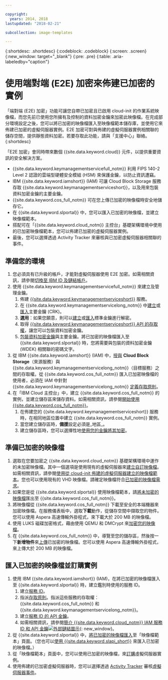 ```yaml
---

copyright:
  years: 2014, 2018
lastupdated: "2018-02-21"

subcollection: image-templates

---
```


{:shortdesc: .shortdesc}
{:codeblock: .codeblock}
{:screen: .screen}
{:new_window: target="_blank"}
{:pre: .pre}
{:table: .aria-labeledby="caption"}


# 使用端對端 (E2E) 加密來佈建已加密的實例

「端對端 (E2E) 加密」功能可讓您自帶已加密且已啟用 cloud-init 的作業系統映像檔，而您先前已使用您所擁有及控制的資料加密金鑰來加密此映像檔。在完成部分環境設定之後，您可以將已加密的映像檔匯入至映像檔範本儲存庫，並使用它來佈建已加密的虛擬伺服器實例。E2E 加密可對與佈建的虛擬伺服器實例相關聯的儲存空間，提供靜態資料加密。若要存取此功能，請與「支援中心」聯絡。
{:shortdesc}

「E2E 加密」會同時帶來數個 {{site.data.keyword.cloud}} 元件，以提供重要資訊的安全解決方案。

* {{site.data.keyword.keymanagementservicefull_notm}} 利用 FIPS 140-2 Level 2 認證的雲端型硬體安全模組 (HSM) 來保護金鑰，以防止資訊遭竊。
* IBM {{site.data.keyword.iamshort}} (IAM) 可讓 Cloud Block Storage 服務存取 {{site.data.keyword.keymanagementserviceshort}}，以及用來包裝資料加密金鑰的主要金鑰。
* {{site.data.keyword.cos_full_notm}} 可在您上傳已加密的映像檔時安全地儲存它。
* 在 {{site.data.keyword.slportal}} 中，您可以匯入已加密的映像檔，並建立映像檔範本。
* 搭配可在「{{site.data.keyword.cloud_notm}} 主控台」基礎架構環境中使用的已加密映像檔範本，您可以佈建已加密的虛擬伺服器實例。
* 最後，您可以選擇透過 Activity Tracker 來審核與已加密虛擬伺服器相關聯的事件。

## 準備您的環境

1. 您必須具有已升級的帳戶，才能對虛擬伺服器使用 E2E 加密。如需相關資訊，請參閱[切換至 IBM ID 及鏈結帳戶](/docs/account?topic=account-unifyingaccounts)。
2. 使用 {{site.data.keyword.keymanagementservicefull_notm}} 來建立及管理金鑰。
      1. 佈建 [{{site.data.keyword.keymanagementserviceshort}}](/docs/services/key-protect?topic=key-protect-provision#provision) 服務。
      2. 在 {{site.data.keyword.keymanagementservicelong_notm}} 中[建立](/docs/services/key-protect?topic=key-protect-create-root-keys#create-root-keys)或[匯入](/docs/services/key-protect?topic=key-protect-import-root-keys#import-root-keys)主要金鑰 (CRK)。
      3. **選用**：如果您願意，則可以[建立](/docs/services/key-protect?topic=key-protect-create-standard-keys#create-standard-keys)或[匯入](/docs/services/key-protect?topic=key-protect-import-standard-keys#import-standard-keys)標準金鑰進行解密。
      4. 取得 [{{site.data.keyword.keymanagementserviceshort}} API 的存取權](/docs/services/key-protect?topic=key-protect-set-up-api#set-up-api)，讓您可以包裝資料加密金鑰。
      5. [包裝資料加密金鑰](/docs/services/key-protect?topic=key-protect-wrap-keys#wrap-keys)與主要金鑰。將已加密的映像檔匯入至 {{site.data.keyword.slportal}} 時，您將需要與包裝的資料加密金鑰 (WDEK) 相關聯的密碼文字。
3. 從 IBM {{site.data.keyword.iamshort}} (IAM) 中，[授與](/docs/iam?topic=iam-serviceauth#create-an-authorization) **Cloud Block Storage**（來源服務）與 {{site.data.keyword.keymanagementservicelong_notm}}（目標服務）之間的存取權。從 {{site.data.keyword.cos_full_notm}} 匯入已加密映像檔的使用者，必須在 IAM 中針對 {{site.data.keyword.keymanagementservicelong_notm}} [定義存取原則](/docs/iam?topic=iam-userroles)。
4. 在「IBM Cloud 主控台」中，建立 {{site.data.keyword.cos_full_notm}} 的實例，並建立儲存區來儲存資料。如需相關資訊，請參閱[開始使用 {{site.data.keyword.cos_full_notm}}](/docs/services/cloud-object-storage?topic=cloud-object-storage-getting-started-console-#getting-started-console-)。
      1. 在佈建您的 {{site.data.keyword.keymanagementserviceshort}} 服務時，在相同地區位置中建立 {{site.data.keyword.cos_full_notm}} 實例。
      2. 當您建立儲存區時，**備援**設定必須是_地區_。
      3. 建立儲存區時，您可以選擇性地[使用您的金鑰將其加密](/docs/services/cloud-object-storage/basics?topic=cloud-object-storage-manage-encryption#sse-kp)。   

## 準備已加密的映像檔

1. 選取在您要加密之 {{site.data.keyword.cloud_notm}} 基礎架構環境中運作的未加密映像檔。其中一個選項是使用現有的虛擬伺服器來[建立自訂映像檔](/docs/infrastructure/image-templates?topic=image-templates-creating-an-image-template)。如需相關資訊，請參閱[使用從 cloud-init 佈建的虛擬伺服器建立的映像檔範本](/docs/infrastructure/image-templates?topic=image-templates-provisioning-with-a-cloud-init-enabled-image#work-with-a-standard-image-created-from-a-cloud-init-provisioned-virtual-server)。您也可以使用現有的 VHD 映像檔。請確定映像檔符合[已加密的映像檔需求](/docs/infrastructure/image-templates?topic=image-templates-creating-an-encrypted-image#encrypted-image-reqs)。
2. 如果您是從 {{site.data.keyword.slportal}} 使用映像檔範本，請[將未加密的映像檔](/docs/infrastructure/image-templates?topic=image-templates-exporting-to-ibm-cos)匯出至 {{site.data.keyword.cos_full_notm}}。
3. 將映像檔從 {{site.data.keyword.cos_full_notm}} 下載至安全的本端機器來加密映像檔。在服務儀表板中，選取**下載**動作，從儲存空間中擷取您的物件。您可以使用 Aspera 高速傳輸外掛程式，來下載大於 200 MB 的映像檔。
4. 使用 LUKS 磁碟加密格式，藉由使用 QEMU 和 DMCrypt 來[加密您的映像檔](/docs/infrastructure/image-templates?topic=image-templates-creating-an-encrypted-image#luks-disk-encryption)。
5. 在 {{site.data.keyword.cos_full_notm}} 中，導覽至您的儲存區，然後按一下**新增物件**來[上傳](/docs/services/cloud-object-storage/basics?topic=cloud-object-storage-upload-data#uploading-data)已加密的映像檔。您可以使用 Aspera 高速傳輸外掛程式，來上傳大於 200 MB 的映像檔。

## 匯入已加密的映像檔並訂購實例

1. 使用 IBM {{site.data.keyword.iamshort}} (IAM)，在將已加密的映像檔匯入至 {{site.data.keyword.slportal}} 時，建立鑑別時使用的服務 ID。
      1. 建立[服務 ID](/docs/iam?topic=iam-serviceids#serviceids)。
      2. 指派[存取原則](/docs/iam?topic=iam-serviceidpolicy#serviceidpolicy)。指派這些服務的存取權：{{site.data.keyword.cos_full_notm}} 和 {{site.data.keyword.keymanagementservicelong_notm}}。
      3. 建立[服務 ID 的 API 金鑰](/docs/iam?topic=iam-serviceidapikeys#creating-an-api-key-for-a-service-id)。
      4. 如需相關資訊，請參閱[簡介 {{site.data.keyword.cloud_notm}} IAM 服務 ID 和 API 金鑰![外部鏈結圖示](../../icons/launch-glyph.svg "外部鏈結圖示")](https://www.ibm.com/blogs/bluemix/2017/10/introducing-ibm-cloud-iam-service-ids-api-keys/){: new_window}。
2. 從 {{site.data.keyword.slportal}} 中，[將已加密的映像檔匯入](/docs/infrastructure/image-templates?topic=image-templates-preparing-and-importing-images#import-icos)至「映像檔範本」頁面。（您也可以[使用 {{site.data.keyword.slapi_short}}](/docs/infrastructure/image-templates?topic=image-templates-importing-an-encrypted-image-by-using-the-softlayer-api) 來匯入已加密的映像檔。）
3. 從「映像檔範本」頁面中，您可以使用已加密的映像檔，來[訂購](/docs/infrastructure/image-templates?topic=image-templates-ordering-an-instance-from-an-image-template)虛擬伺服器實例。
4. 使用佈建的已加密虛擬伺服器時，您可以選擇透過 [Activity Tracker](/docs/services/cloud-activity-tracker?topic=cloud-activity-tracker-activity_tracker_ov) 審核[虛擬伺服器事件](/docs/vsi?topic=virtual-servers-at_events#at_events)。
